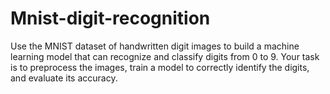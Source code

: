 # Mnist-digit-recognition

Use the MNIST dataset of handwritten digit images to build a machine learning
model that can recognize and classify digits from 0 to 9. Your task is to preprocess
the images, train a model to correctly identify the digits, and evaluate its accuracy.
